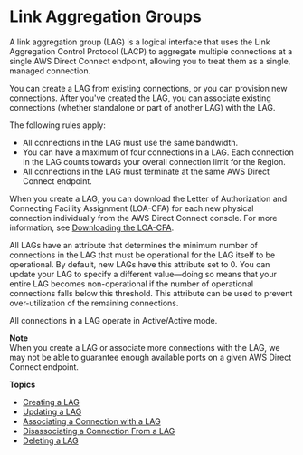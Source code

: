 # Link Aggregation Groups<a name="lags"></a>

A link aggregation group \(LAG\) is a logical interface that uses the Link Aggregation Control Protocol \(LACP\) to aggregate multiple connections at a single AWS Direct Connect endpoint, allowing you to treat them as a single, managed connection\.

You can create a LAG from existing connections, or you can provision new connections\. After you've created the LAG, you can associate existing connections \(whether standalone or part of another LAG\) with the LAG\.

The following rules apply:
+ All connections in the LAG must use the same bandwidth\.
+ You can have a maximum of four connections in a LAG\. Each connection in the LAG counts towards your overall connection limit for the Region\.
+ All connections in the LAG must terminate at the same AWS Direct Connect endpoint\. 

When you create a LAG, you can download the Letter of Authorization and Connecting Facility Assignment \(LOA\-CFA\) for each new physical connection individually from the AWS Direct Connect console\. For more information, see [Downloading the LOA\-CFA](create-connection.md#create-connection-loa-cfa)\.

All LAGs have an attribute that determines the minimum number of connections in the LAG that must be operational for the LAG itself to be operational\. By default, new LAGs have this attribute set to 0\. You can update your LAG to specify a different value—doing so means that your entire LAG becomes non\-operational if the number of operational connections falls below this threshold\. This attribute can be used to prevent over\-utilization of the remaining connections\. 

All connections in a LAG operate in Active/Active mode\. 

**Note**  
When you create a LAG or associate more connections with the LAG, we may not be able to guarantee enough available ports on a given AWS Direct Connect endpoint\. 

**Topics**
+ [Creating a LAG](create-lag.md)
+ [Updating a LAG](update-lag.md)
+ [Associating a Connection with a LAG](associate-connection-with-lag.md)
+ [Disassociating a Connection From a LAG](disassociate-connection-from-lag.md)
+ [Deleting a LAG](delete-lag.md)